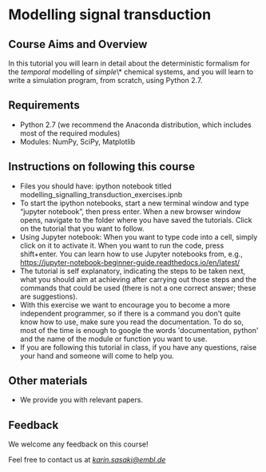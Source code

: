 Modelling signal transduction
===================================

## Course Aims and Overview

In this tutorial you will learn in detail about the deterministic formalism for the *temporal* modelling of *simple*\\* chemical systems, and you will learn to write a simulation program, from scratch, using Python 2.7. 


## Requirements

- Python 2.7 (we recommend the Anaconda distribution, which includes most of the required modules)
- Modules: NumPy, SciPy, Matplotlib


## Instructions on following this course

- Files you should have: ipython notebook titled modelling_signalling_transduction_exercises.ipnb
- To start the ipython notebooks, start a new terminal window and type “jupyter notebook”, then press enter. When a new browser window opens, navigate to the folder where you have saved the tutorials. Click on the tutorial that you want to follow.  
- Using Jupyter notebook: When you want to type code into a cell, simply click on it to activate it. When you want to run the code, press shift+enter. You can learn how to use Jupyter notebooks from, e.g., https://jupyter-notebook-beginner-guide.readthedocs.io/en/latest/
- The tutorial is self explanatory, indicating the steps to be taken next, what you should aim at achieving after carrying out those steps and the commands that could be used (there is not a one correct answer; these are suggestions).
- With this exercise we want to encourage you to become a more independent programmer, so if there is a command you don't quite know how to use, make sure you read the documentation. To do so, most of the time is enough to google the words 'documentation, python' and the name of the module or function you want to use.
- If you are following this tutorial in class, if you have any questions, raise your hand and someone will come to help you. 


## Other materials

- We provide you with relevant papers.


## Feedback 

We welcome any feedback on this course! 

Feel free to contact us at *karin.sasaki@embl.de*